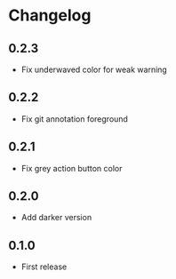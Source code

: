 # Changelog

## 0.2.3

* Fix underwaved color for weak warning

## 0.2.2

* Fix git annotation foreground

## 0.2.1

* Fix grey action button color

## 0.2.0

* Add darker version

## 0.1.0

* First release